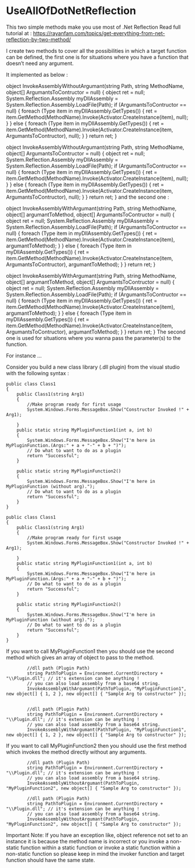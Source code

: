 # UseAllOfDotNetReflection
This two simple methods make you use most of .Net Reflection
Read full tutorial at : https://rayanfam.com/topics/get-everything-from-net-reflection-by-two-method/


I create two methods to cover all the possibilities in which a target function can be defined, the first one is for situations where you have a function that doesn’t need any argument.

It implemented as below :

object InvokeAssemblyWithoutArgumant(string Path, string MethodName, object[] ArgumantsToContructor = null)
{
object ret = null;
System.Reflection.Assembly myDllAssembly =
System.Reflection.Assembly.LoadFile(Path);
if (ArgumantsToContructor == null)
{
foreach (Type item in myDllAssembly.GetTypes())
{
ret = item.GetMethod(MethodName).Invoke(Activator.CreateInstance(item), null);
}
}
else
{
foreach (Type item in myDllAssembly.GetTypes())
{
ret = item.GetMethod(MethodName).Invoke(Activator.CreateInstance(item, ArgumantsToContructor), null);
}
}
return ret;
}


object InvokeAssemblyWithoutArgumant(string Path, string MethodName, object[] ArgumantsToContructor = null)
{
object ret = null;
System.Reflection.Assembly myDllAssembly =
System.Reflection.Assembly.LoadFile(Path);
if (ArgumantsToContructor == null)
{
foreach (Type item in myDllAssembly.GetTypes())
{
ret = item.GetMethod(MethodName).Invoke(Activator.CreateInstance(item), null);
}
}
else
{
foreach (Type item in myDllAssembly.GetTypes())
{
ret = item.GetMethod(MethodName).Invoke(Activator.CreateInstance(item, ArgumantsToContructor), null);
}
}
return ret;
}
and the second one :


object InvokeAssemblyWithArgumant(string Path, string MethodName, object[] argumantToMethod, object[] ArgumantsToContructor = null)
{
object ret = null;
System.Reflection.Assembly myDllAssembly =
System.Reflection.Assembly.LoadFile(Path);
if (ArgumantsToContructor == null)
{
foreach (Type item in myDllAssembly.GetTypes())
{
ret = item.GetMethod(MethodName).Invoke(Activator.CreateInstance(item), argumantToMethod);
}
}
else
{
foreach (Type item in myDllAssembly.GetTypes())
{
ret = item.GetMethod(MethodName).Invoke(Activator.CreateInstance(item, ArgumantsToContructor), argumantToMethod);
}
}
return ret;
}

object InvokeAssemblyWithArgumant(string Path, string MethodName, object[] argumantToMethod, object[] ArgumantsToContructor = null)
{
object ret = null;
System.Reflection.Assembly myDllAssembly =
System.Reflection.Assembly.LoadFile(Path);
if (ArgumantsToContructor == null)
{
foreach (Type item in myDllAssembly.GetTypes())
{
ret = item.GetMethod(MethodName).Invoke(Activator.CreateInstance(item), argumantToMethod);
}
}
else
{
foreach (Type item in myDllAssembly.GetTypes())
{
ret = item.GetMethod(MethodName).Invoke(Activator.CreateInstance(item, ArgumantsToContructor), argumantToMethod);
}
}
return ret;
}
The second one is used for situations where you wanna pass the parameter(s) to the function.

For instance …

Consider you build a new class library (.dll plugin) from the visual studio with the following syntax :


    public class Class1
    {
        public Class1(string Arg1)
        {
            //Make program ready for first usage
            System.Windows.Forms.MessageBox.Show("Constructor Invoked !" + Arg1);

        }
        public static string MyPluginFunction1(int a, int b)
        {
            System.Windows.Forms.MessageBox.Show("I'm here in MyPluginFunction.(Args:" + a + "-" + b + ")");
            // Do what to want to do as a plugin
            return "Successful";
        }

        public static string MyPluginFunction2()
        {
            System.Windows.Forms.MessageBox.Show("I'm here in MyPluginFunction (without arg).");
            // Do what to want to do as a plugin
            return "Successful";
        }
    }

    public class Class1
    {
        public Class1(string Arg1)
        {
            //Make program ready for first usage
            System.Windows.Forms.MessageBox.Show("Constructor Invoked !" + Arg1);
 
        }
        public static string MyPluginFunction1(int a, int b)
        {
            System.Windows.Forms.MessageBox.Show("I'm here in MyPluginFunction.(Args:" + a + "-" + b + ")");
            // Do what to want to do as a plugin
            return "Successful";
        }
 
        public static string MyPluginFunction2()
        {
            System.Windows.Forms.MessageBox.Show("I'm here in MyPluginFunction (without arg).");
            // Do what to want to do as a plugin
            return "Successful";
        }
    }
    
If you want to call MyPluginFunction1 then you should use the second method which gives an array of object to pass to the method.


            //dll path (Plugin Path)
            string PathToPlugin = Environment.CurrentDirectory + "\\Plugin.dll"; // it's extension can be anything !
            // you can also load assembly from a base64 string.
            InvokeAssemblyWithArgumant(PathToPlugin, "MyPluginFunction1", new object[] { 1, 2 }, new object[] { "Sample Arg to constructor" });


            //dll path (Plugin Path)
            string PathToPlugin = Environment.CurrentDirectory + "\\Plugin.dll"; // it's extension can be anything !
            // you can also load assembly from a base64 string.
            InvokeAssemblyWithArgumant(PathToPlugin, "MyPluginFunction1", new object[] { 1, 2 }, new object[] { "Sample Arg to constructor" });
            
If you want to call MyPluginFunction2 then you should use the first method which invokes the method directly without any arguments.

 


            //dll path (Plugin Path)
            string PathToPlugin = Environment.CurrentDirectory + "\\Plugin.dll"; // it's extension can be anything !
            // you can also load assembly from a base64 string.
            InvokeAssemblyWithoutArgumant(PathToPlugin, "MyPluginFunction2", new object[] { "Sample Arg to constructor" });

            //dll path (Plugin Path)
            string PathToPlugin = Environment.CurrentDirectory + "\\Plugin.dll"; // it's extension can be anything !
            // you can also load assembly from a base64 string.
            InvokeAssemblyWithoutArgumant(PathToPlugin, "MyPluginFunction2", new object[] { "Sample Arg to constructor" });
 

Important Note: If you have an exception like, object reference not set to an instance it is because the method name is incorrect or you invoke a non-static function within a static function or invoke a static function within a non-static function so please keep in mind the invoker function and target function should have the same state.
